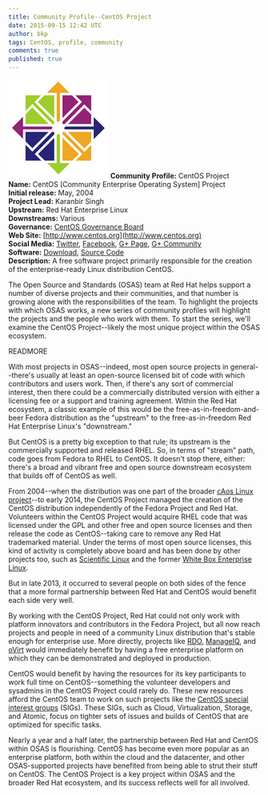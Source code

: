 ```yaml
---
title: Community Profile--CentOS Project
date: 2015-09-15 12:42 UTC
author: bkp
tags: CentOS, profile, community
comments: true
published: true
---
```

![CentOS Logo](/images/blog/CentOS_200x.png) **Community Profile:** CentOS Project<br>
**Name:** CentOS [Community Enterprise Operating System] Project<br>
**Initial release:** May, 2004<br>
**Project Lead:** Karanbir Singh<br>
**Upstream:** Red Hat Enterprise Linux<br>
**Downstreams:** Various<br>
**Governance:** [CentOS Governance Board](https://www.centos.org/about/governance/)<br>
**Web Site:** [http://www.centos.org](http://www.centos.org)<br>
**Social Media:** [Twitter](https://twitter.com/CentOS), [Facebook](https://www.facebook.com/groups/centosproject/), [G+ Page](https://plus.google.com/+CentOS/posts), [G+ Community](https://plus.google.com/communities/110237188526999056491)<br>
**Software:** [Download](https://www.centos.org/download/), [Source Code](http://vault.centos.org/)<br>
**Description:** A free software project primarily responsible for the creation of the enterprise-ready Linux distribution CentOS.

The Open Source and Standards (OSAS) team at Red Hat helps support a number of diverse projects and their communities, and that number is growing alone with the responsibilities of the team. To highlight the projects with which OSAS works, a new series of community profiles will highlight the projects and the people who work with them. To start the series, we'll examine the CentOS Project--likely the most unique project within the OSAS ecosystem.

READMORE

With most projects in OSAS--indeed, most open source projects in general--there's usually at least an open-source licensed bit of code with which contributors and users work. Then, if there's any sort of commercial interest, then there could be a commercially distributed version with either a licensing fee or a support and training agreement. Within the Red Hat ecosystem, a classic example of this would be the free-as-in-freedom-and-beer Fedora distribution as the "upstream" to the free-as-in-freedom Red Hat Enterprise Linux's "downstream."

But CentOS is a pretty big exception to that rule; its upstream is the commercially supported and released RHEL. So, in terms of "stream" path, code goes from Fedora to RHEL to CentOS. It doesn't stop there, either: there's a broad and vibrant free and open source downstream ecosystem that builds off of CentOS as well.

From 2004--when the distribution was one part of the broader [cAos Linux project](http://distrowatch.com/table.php?distribution=caos)--to early 2014, the CentOS Project managed the creation of the CentOS distribution independently of the Fedora Project and Red Hat. Volunteers within the CentOS Project would acquire RHEL code that was licensed under the GPL and other free and open source licenses and then release the code as CentOS--taking care to remove any Red Hat trademarked material. Under the terms of most open source licenses, this kind of activity is completely above board and has been done by other projects too, such as [Scientific Linux](https://www.scientificlinux.org/) and the former [White Box Enterprise Linux](http://distrowatch.com/table.php?distribution=whitebox).

But in late 2013, it occurred to several people on both sides of the fence that a more formal partnership between Red Hat and CentOS would benefit each side very well.

By working with the CentOS Project, Red Hat could not only work with platform innovators and contributors in the Fedora Project, but all now reach projects and people in need of a community Linux distribution that's stable enough for enterprise use. More directly, projects like [RDO](https://www.rdoproject.org/Main_Page), [ManageIQ](http://manageiq.org/), and [oVirt](http://ovirt.org/) would immediately benefit by having a free enterprise platform on which they can be demonstrated and deployed in production.

CentOS would benefit by having the resources for its key participants to work full time on CentOS--something the volunteer developers and sysadmins in the CentOS Project could rarely do. These new resources afford the CentOS team to work on such projects like the [CentOS special interest groups](https://wiki.centos.org/SpecialInterestGroup) (SIGs). These SIGs, such as Cloud, Virtualization, Storage, and Atomic, focus on tighter sets of issues and builds of CentOS that are optimized for specific tasks.

Nearly a year and a half later, the partnership between Red Hat and CentOS within OSAS is flourishing. CentOS has become even more popular as an enterprise platform, both within the cloud and the datacenter, and other OSAS-supported projects have benefited from being able to strut their stuff on CentOS. The CentOS Project is a key project within OSAS and the broader Red Hat ecosystem, and its success reflects well for all involved.
